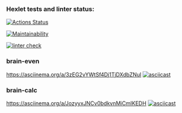 ### Hexlet tests and linter status:
[![Actions Status](https://github.com/genipay/python-project-lvl1/workflows/hexlet-check/badge.svg)](https://github.com/genipay/python-project-lvl1/actions)

[![Maintainability](https://api.codeclimate.com/v1/badges/a99a88d28ad37a79dbf6/maintainability)](https://codeclimate.com/github/codeclimate/codeclimate/maintainability)

[![linter check](https://github.com/genipay/python-project-lvl1/actions/workflows/hexlet-lint.yml/badge.svg)](https://github.com/genipay/python-project-lvl1/actions/workflows/hexlet-lint.yml)

### brain-even
https://asciinema.org/a/3zEG2vYWtSf4Dj1TjDXdbZNul
[![asciicast](https://asciinema.org/a/496796.svg)](https://asciinema.org/a/496796)

### brain-calc
https://asciinema.org/a/JozyyxJNCv0bdkvnMiCmIKEDH
[![asciicast](https://asciinema.org/a/JozyyxJNCv0bdkvnMiCmIKEDH.svg)](https://asciinema.org/a/JozyyxJNCv0bdkvnMiCmIKEDH)
